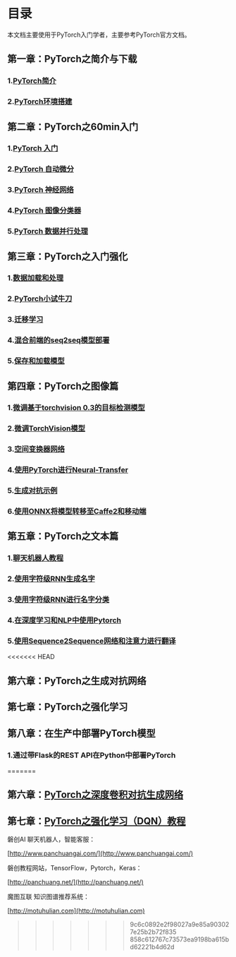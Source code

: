 # 目录
本文档主要使用于PyTorch入门学者，主要参考PyTorch官方文档。
## 第一章：PyTorch之简介与下载
### 1.[PyTorch简介](https://github.com/fendouai/PyTorchDocs/blob/master/FirstSection/PyTorchIntro.md)
### 2.[PyTorch环境搭建](https://github.com/fendouai/PyTorchDocs/blob/master/FirstSection/InstallIutorial.md)

## 第二章：PyTorch之60min入门
### 1.[PyTorch 入门](https://github.com/fendouai/PyTorchDocs/blob/master/SecondSection/what_is_pytorch.md)
### 2.[PyTorch 自动微分](https://github.com/fendouai/PyTorchDocs/blob/master/SecondSection/autograd_automatic_differentiation.md)
### 3.[PyTorch 神经网络](https://github.com/fendouai/PyTorchDocs/blob/master/SecondSection/neural_networks.md)
### 4.[PyTorch 图像分类器](https://github.com/fendouai/PyTorchDocs/blob/master/SecondSection/training_a_classifier.md)
### 5.[PyTorch 数据并行处理](https://github.com/fendouai/PyTorchDocs/blob/master/SecondSection/optional_data_parallelism.md)

## 第三章：PyTorch之入门强化
### 1.[数据加载和处理](https://github.com/fendouai/PyTorchDocs/blob/master/ThirdSection/DataLoding.md)
### 2.[PyTorch小试牛刀](https://github.com/fendouai/PyTorchDocs/blob/master/ThirdSection/LearningPyTorch.md)
### 3.[迁移学习](https://github.com/fendouai/PyTorchDocs/blob/master/ThirdSection/TransferLearning.md)
### 4.[混合前端的seq2seq模型部署](https://github.com/fendouai/PyTorchDocs/blob/master/ThirdSection/DeployingSeq2SeqModelwithHybridFrontend.MD)
### 5.[保存和加载模型](https://github.com/fendouai/PyTorchDocs/blob/master/ThirdSection/SaveModel.md)

## 第四章：PyTorch之图像篇
### 1.[微调基于torchvision 0.3的目标检测模型](https://github.com/fendouai/PyTorchDocs/blob/master/fourSection/ObjectDetectionFinetuning.md)
### 2.[微调TorchVision模型](https://github.com/fendouai/PyTorchDocs/blob/master/fourSection/FinetuningTorchVisionModel.md)
### 3.[空间变换器网络](https://github.com/fendouai/PyTorchDocs/blob/master/fourSection/SpatialTranNet.md)
### 4.[使用PyTorch进行Neural-Transfer](https://github.com/fendouai/PyTorchDocs/blob/master/fourSection/NeuralTransfer.md)
### 5.[生成对抗示例](https://github.com/fendouai/PyTorchDocs/blob/master/fourSection/AdversarialExampleGene.md)
### 6.[使用ONNX将模型转移至Caffe2和移动端](https://github.com/fendouai/PyTorchDocs/blob/master/fourSection/ONNX.md)

## 第五章：PyTorch之文本篇
### 1.[聊天机器人教程](https://github.com/fendouai/PyTorchDocs/blob/master/FifthSection/Chatbot.md)
### 2.[使用字符级RNN生成名字](https://github.com/fendouai/PyTorchDocs/blob/master/FifthSection/Char%20RNN%20Generation.MD)
### 3.[使用字符级RNN进行名字分类](https://github.com/fendouai/PyTorchDocs/blob/master/FifthSection/Char%20RNN%20Classification.md)
### 4.[在深度学习和NLP中使用Pytorch](https://github.com/fendouai/PyTorchDocs/blob/master/FifthSection/DeepLearning%20NLP.md)
### 5.[使用Sequence2Sequence网络和注意力进行翻译](https://github.com/fendouai/PyTorchDocs/blob/master/FifthSection/Translation_S2S%20Network.md)

<<<<<<< HEAD
## 第六章：PyTorch之生成对抗网络
## 第七章：PyTorch之强化学习

## 第八章：在生产中部署PyTorch模型
### 1.通过带Flask的REST API在Python中部署PyTorch
=======
## 第六章：[PyTorch之深度卷积对抗生成网络](https://github.com/fendouai/PyTorchDocs/blob/master/SixthSection/Dcgan.md)
## 第七章：[PyTorch之强化学习（DQN）教程](https://github.com/fendouai/PyTorchDocs/blob/master/SeventhSection/ReinforcementLearning.md)




磐创AI 聊天机器人，智能客服：

[http://www.panchuangai.com/](http://www.panchuangai.com/)

磐创教程网站，TensorFlow，Pytorch，Keras：

[http://panchuang.net/](http://panchuang.net/)

魔图互联 知识图谱推荐系统：

[http://motuhulian.com](http://motuhulian.com)
>>>>>>> 9c6c0892e2f98027a9e85a903027e25b2b72f835
>>>>>>> 858c612767c73573ea9198ba615bd62221b4d62d
